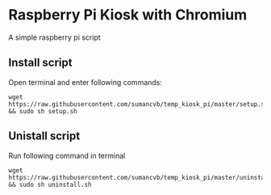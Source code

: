 # Raspberry Pi Kiosk with Chromium
A simple raspberry pi script

## Install script
   
Open terminal and enter following commands:
    
    wget https://raw.githubusercontent.com/sumancvb/temp_kiosk_pi/master/setup.sh && sudo sh setup.sh
    
## Unistall script

Run following command in terminal
    
    wget https://raw.githubusercontent.com/sumancvb/temp_kiosk_pi/master/uninstall.sh && sudo sh uninstall.sh
    
    

    

